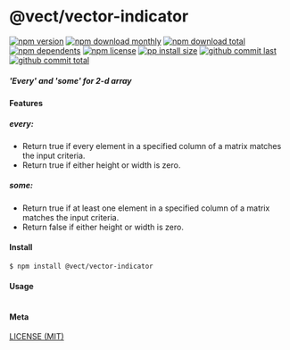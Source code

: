 # @vect/vector-indicator

[![npm version][badge-npm-version]][url-npm]
[![npm download monthly][badge-npm-download-monthly]][url-npm]
[![npm download total][badge-npm-download-total]][url-npm]
[![npm dependents][badge-npm-dependents]][url-github]
[![npm license][badge-npm-license]][url-npm]
[![pp install size][badge-pp-install-size]][url-pp]
[![github commit last][badge-github-last-commit]][url-github]
[![github commit total][badge-github-commit-count]][url-github]

[//]: <> (Shields)
[badge-npm-version]: https://flat.badgen.net/npm/cell/@vect/vector-indicator
[badge-npm-download-monthly]: https://flat.badgen.net/npm/dm/@vect/vector-indicator
[badge-npm-download-total]:https://flat.badgen.net/npm/dt/@vect/vector-indicator
[badge-npm-dependents]: https://flat.badgen.net/npm/dependents/@vect/vector-indicator
[badge-npm-license]: https://flat.badgen.net/npm/license/@vect/vector-indicator
[badge-pp-install-size]: https://flat.badgen.net/packagephobia/install/@vect/vector-indicator
[badge-github-last-commit]: https://flat.badgen.net/github/last-commit/hoyeungw/vect
[badge-github-commit-count]: https://flat.badgen.net/github/commits/hoyeungw/vect

[//]: <> (Link)
[url-npm]: https://npmjs.org/package/@vect/vector-indicator
[url-pp]: https://packagephobia.now.sh/result?p=@vect/vector-indicator
[url-github]: https://github.com/hoyeungw/vect

##### 'Every' and 'some' for 2-d array 

#### Features

##### every:
- Return true if every element in a specified column of a matrix matches the input criteria.
- Return true if either height or width is zero.
##### some:
- Return true if at least one element in a specified column of a matrix matches the input criteria.
- Return false if either height or width is zero.

#### Install
```console
$ npm install @vect/vector-indicator
```

#### Usage
```js
```

#### Meta
[LICENSE (MIT)](LICENSE)

